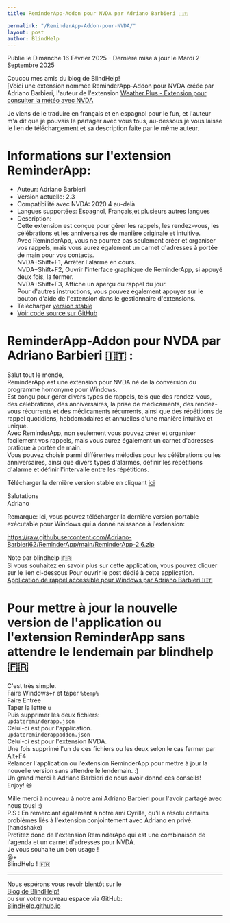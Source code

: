 ```yaml
--- 
title: ReminderApp-Addon pour NVDA par Adriano Barbieri 🇮🇹

permalink: "/ReminderApp-Addon-pour-NVDA/"
layout: post
author: BlindHelp
---
```


<footer> Publié le Dimanche 16 Février 2025 - Dernière mise à jour le Mardi 2 Septembre 2025</footer>


Coucou mes amis du blog de BlindHelp!    
[Voici une extension nommée ReminderApp-Addon pour NVDA  créée par Adriano Barbieri, l'auteur de l'extension [Weather Plus - Extension pour consulter la météo avec NVDA](https://blindhelp.github.io/Weather-Plus/)    

Je viens de le traduire en français et en espagnol pour le fun, et l'auteur m'a dit que je pouvais le partager avec vous tous, au-dessous je vous laisse le lien de téléchargement et sa description faite par le même auteur.    

# Informations sur l'extension ReminderApp: #

* Auteur: <span lang="it">Adriano Barbieri</span>
* Version actuelle: 2.3
* Compatibilité avec NVDA: 2020.4 au-delà
* Langues supportées: Espagnol, Français,et plusieurs autres langues
* Description:    
Cette extension est conçue pour gérer les rappels, les rendez-vous, les célébrations et les anniversaires de manière originale et intuitive.    
Avec ReminderApp, vous ne pourrez pas seulement créer et organiser vos rappels, mais vous aurez également un carnet d'adresses à portée de main pour vos contacts.    
NVDA+Shift+F1, Arrêter l'alarme en cours.    
NVDA+Shift+F2, Ouvrir l'interface graphique de ReminderApp, si appuyé deux fois, la fermer.    
NVDA+Shift+F3, Affiche un aperçu du rappel du jour.    
Pour d'autres instructions, vous pouvez également appuyer sur le bouton d'aide de l'extension dans le gestionnaire d'extensions.    
* Télécharger [version stable][1]
* [Voir code source sur GitHub](https://github.com/Adriano-Barbieri62/ReminderApp-Addon)

# ReminderApp-Addon pour NVDA par Adriano Barbieri 🇮🇹 :
Salut tout le monde,    
ReminderApp est une extension pour NVDA né de la conversion du programme homonyme pour Windows.    
Est conçu pour gérer divers types de rappels, tels que des rendez-vous, des célébrations, des anniversaires, la prise de médicaments, des rendez-vous récurrents et des médicaments récurrents, ainsi que des répétitions de rappel quotidiens, hebdomadaires et annuelles d'une manière intuitive et unique.    
Avec ReminderApp, non seulement vous pouvez créer et organiser facilement vos rappels, mais vous aurez également un carnet d'adresses pratique à portée de main.    
Vous pouvez choisir parmi différentes mélodies pour les célébrations ou les anniversaires, ainsi que divers types d'alarmes, définir les répétitions d'alarme et définir l'intervalle entre les répétitions.    

Télécharger la dernière version stable en cliquant [ici][1]

[1]: https://raw.githubusercontent.com/Adriano-Barbieri62/ReminderApp-Addon/main/ReminderApp-2.3.nvda-addon

Salutations    
Adriano    

Remarque: Ici, vous pouvez télécharger la dernière version portable exécutable pour Windows qui a donné naissance   à l'extension:    

<https://raw.githubusercontent.com/Adriano-Barbieri62/ReminderApp/main/ReminderApp-2.6.zip>

Note par blindhelp 🇫🇷    
Si vous souhaitez en savoir plus sur cette application, vous pouvez cliquer sur le lien ci-dessous Pour ouvrir le post dédié à cette application.    
[Application de rappel accessible pour Windows par Adriano Barbieri 🇮🇹](https://blindhelp.github.io/Accessible-ReminderApp-for-Windows/)    

# Pour mettre à jour la nouvelle version  de l'application ou l'extension ReminderApp sans attendre le lendemain par blindhelp 🇫🇷
C'est très simple.    
Faire Windows+r et taper `%temp%`    
Faire Entrée    
Taper la lettre `u`    
Puis supprimer les deux fichiers:    
`updatereminderapp.json`    
Celui-ci est pour l'application.    
`updatereminderappaddon.json`    
Celui-ci est pour l'extension NVDA.    
Une fois supprimé l'un de ces fichiers ou les deux selon le cas fermer par Alt+F4    
Relancer l'application ou l'extension ReminderApp pour mettre à jour la nouvelle version sans attendre le lendemain. :)    
Un grand merci à <span lang="it">Adriano Barbieri</span> de nous avoir donné ces conseils!    
Enjoy! 😃    

Mille merci à nouveau à notre ami <span lang="it">Adriano Barbieri</span> pour l'avoir partagé avec nous tous! :)    
P.S : En remerciant également a notre ami Cyrille, qu'il a résolu certains problèmes liés à l'extension conjointement avec Adriano en privé. (handshake)    
Profitez donc de l'extension ReminderApp qui est une combinaison de l'agenda et un carnet d'adresses pour NVDA.    
Je vous souhaite un bon usage !    
@+    
BlindHelp ! 🇫🇷    

---

Nous espérons vous revoir bientôt sur le      
[Blog de BlindHelp!](http://blindhelp.blogspot.fr/)                    
ou sur  votre nouveau espace via GitHub:                     
[BlindHelp.github.io](https://blindhelp.github.io)                    

---